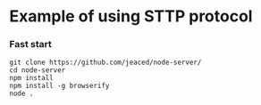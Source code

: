 # Example of using STTP protocol


### Fast start
```
git clone https://github.com/jeaced/node-server/
cd node-server
npm install
npm install -g browserify
node .
```